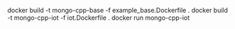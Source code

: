 docker build -t mongo-cpp-base -f example_base.Dockerfile .
docker build -t mongo-cpp-iot -f iot.Dockerfile .
docker run mongo-cpp-iot